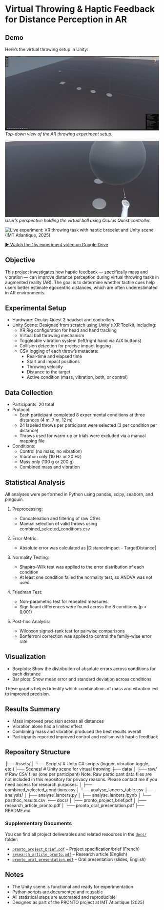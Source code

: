 # Virtual Throwing & Haptic Feedback for Distance Perception in AR
## Demo

Here’s the virtual throwing setup in Unity:

![Top view of the Unity scene](images/scene1.png)
*Top-down view of the AR throwing experiment setup.*

![First-person view with the controller](images/scenevu2.png)
*User’s perspective holding the virtual ball using Oculus Quest controller.*


![Live experiment: VR throwing task with haptic bracelet and Unity scene (IMT Atlantique, 2025)](assets/demo_throwing_real_setup.png)

[▶️ Watch the 15s experiment video on Google Drive](https://drive.google.com/drive/folders/1azJ6gl1GO33FbOFV-vRY1kKtFGCWoRXl?usp=share_link)


## Objective

This project investigates how haptic feedback — specifically mass and vibration — can improve distance perception during virtual throwing tasks in augmented reality (AR). The goal is to determine whether tactile cues help users better estimate egocentric distances, which are often underestimated in AR environments.

## Experimental Setup

- Hardware: Oculus Quest 2 headset and controllers
- Unity Scene: Designed from scratch using Unity's XR Toolkit, including:
  - XR Rig configuration for head and hand tracking
  - Virtual ball throwing mechanism
  - Toggleable vibration system (left/right hand via A/X buttons)
  - Collision detection for precise impact logging
  - CSV logging of each throw’s metadata:
    - Real-time and elapsed time
    - Start and impact positions
    - Throwing velocity
    - Distance to the target
    - Active condition (mass, vibration, both, or control)

## Data Collection

- Participants: 20 total
- Protocol:
  - Each participant completed 8 experimental conditions at three distances (4 m, 7 m, 12 m)
  - 24 labeled throws per participant were selected (3 per condition per distance)
  - Throws used for warm-up or trials were excluded via a manual mapping file
- Conditions:
  - Control (no mass, no vibration)
  - Vibration only (10 Hz or 20 Hz)
  - Mass only (100 g or 200 g)
  - Combined mass and vibration

## Statistical Analysis

All analyses were performed in Python using pandas, scipy, seaborn, and pingouin.

1. Preprocessing:
   - Concatenation and filtering of raw CSVs
   - Manual selection of valid throws using combined_selected_conditions.csv

2. Error Metric:
   - Absolute error was calculated as |DistanceImpact - TargetDistance|

3. Normality Testing:
   - Shapiro–Wilk test was applied to the error distribution of each condition
   - At least one condition failed the normality test, so ANOVA was not used

4. Friedman Test:
   - Non-parametric test for repeated measures
   - Significant differences were found across the 8 conditions (p < 0.001)

5. Post-hoc Analysis:
   - Wilcoxon signed-rank test for pairwise comparisons
   - Bonferroni correction was applied to control the family-wise error rate

## Visualization

- Boxplots: Show the distribution of absolute errors across conditions for each distance
- Bar plots: Show mean error and standard deviation across conditions

These graphs helped identify which combinations of mass and vibration led to improved precision.

## Results Summary

- Mass improved precision across all distances
- Vibration alone had a limited effect
- Combining mass and vibration produced the best results overall
- Participants reported improved control and realism with haptic feedback

## Repository Structure

├── Assets/
│   └── Scripts/              # Unity C# scripts (logger, vibration toggle, etc.)
├── Scenes/                   # Unity scene for virtual throwing
├── data/
│   ├── raw/                  # Raw CSV files (one per participant) Note: Raw participant data files are not included in this repository for privacy reasons. Please contact me if you need access for research purposes.
│   ├── combined_selected_conditions.csv
│   └── analyse_lancers_table.csv
├── analysis/
│   ├── analyse_lancers.py
│   ├── analyse_lancers.ipynb
│   └── posthoc_results.csv
├── docs/
│   ├── pronto_project_brief.pdf
│   ├── research_article_pronto.pdf
│   └── pronto_oral_presentation.pdf
├── README.md



### Supplementary Documents

You can find all project deliverables and related resources in the [`docs/`](docs/) folder:

- [`pronto_project_brief.pdf`](docs/pronto_project_brief.pdf) – Project specification/brief (French)
- [`research_article_pronto.pdf`](docs/research_article_pronto.pdf) – Research article (English)
- [`pronto_oral_presentation.pdf`](docs/pronto_oral_presentation.pdf) – Oral presentation (slides, English)

## Notes

- The Unity scene is functional and ready for experimentation
- Python scripts are documented and reusable
- All statistical steps are automated and reproducible
- Designed as part of the PRONTO project at IMT Atlantique (2025)
